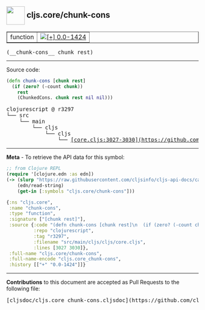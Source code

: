 ## <img width="48px" valign="middle" src="http://i.imgur.com/Hi20huC.png"> cljs.core/chunk-cons

 <table border="1">
<tr>

<td>function</td>
<td><a href="https://github.com/cljsinfo/cljs-api-docs/tree/0.0-1424"><img valign="middle" alt="[+] 0.0-1424" src="https://img.shields.io/badge/+-0.0--1424-lightgrey.svg"></a> </td>
</tr>
</table>

 <samp>
(__chunk-cons__ chunk rest)<br>
</samp>

---





Source code:

```clj
(defn chunk-cons [chunk rest]
  (if (zero? (-count chunk))
    rest
    (ChunkedCons. chunk rest nil nil)))
```

 <pre>
clojurescript @ r3297
└── src
    └── main
        └── cljs
            └── cljs
                └── <ins>[core.cljs:3027-3030](https://github.com/clojure/clojurescript/blob/r3297/src/main/cljs/cljs/core.cljs#L3027-L3030)</ins>
</pre>


---

__Meta__ - To retrieve the API data for this symbol:

```clj
;; from Clojure REPL
(require '[clojure.edn :as edn])
(-> (slurp "https://raw.githubusercontent.com/cljsinfo/cljs-api-docs/catalog/cljs-api.edn")
    (edn/read-string)
    (get-in [:symbols "cljs.core/chunk-cons"]))
```

```clj
{:ns "cljs.core",
 :name "chunk-cons",
 :type "function",
 :signature ["[chunk rest]"],
 :source {:code "(defn chunk-cons [chunk rest]\n  (if (zero? (-count chunk))\n    rest\n    (ChunkedCons. chunk rest nil nil)))",
          :repo "clojurescript",
          :tag "r3297",
          :filename "src/main/cljs/cljs/core.cljs",
          :lines [3027 3030]},
 :full-name "cljs.core/chunk-cons",
 :full-name-encode "cljs.core_chunk-cons",
 :history [["+" "0.0-1424"]]}

```

---

__Contributions__ to this document are accepted as Pull Requests to the following file:

 <pre>
[cljsdoc/cljs.core_chunk-cons.cljsdoc](https://github.com/cljsinfo/cljs-api-docs/blob/master/cljsdoc/cljs.core_chunk-cons.cljsdoc)
</pre>

